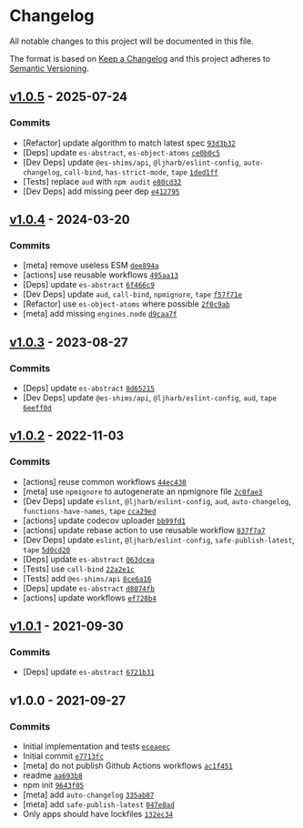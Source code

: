 # Changelog

All notable changes to this project will be documented in this file.

The format is based on [Keep a Changelog](https://keepachangelog.com/en/1.0.0/)
and this project adheres to [Semantic Versioning](https://semver.org/spec/v2.0.0.html).

## [v1.0.5](https://github.com/es-shims/String.prototype.lastIndexOf/compare/v1.0.4...v1.0.5) - 2025-07-24

### Commits

- [Refactor] update algorithm to match latest spec [`93d3b32`](https://github.com/es-shims/String.prototype.lastIndexOf/commit/93d3b326a6c4fdd7675fdd3003bcc2f836172f00)
- [Deps] update `es-abstract`, `es-object-atoms` [`ce0b0c5`](https://github.com/es-shims/String.prototype.lastIndexOf/commit/ce0b0c5ec9ed1ff1af4660d19e5ee374898c232a)
- [Dev Deps] update `@es-shims/api`, `@ljharb/eslint-config`, `auto-changelog`, `call-bind`, `has-strict-mode`, `tape` [`1ded1ff`](https://github.com/es-shims/String.prototype.lastIndexOf/commit/1ded1ff55fa9ddf6f8552726b491adc665eb9b93)
- [Tests] replace `aud` with `npm audit` [`e80cd32`](https://github.com/es-shims/String.prototype.lastIndexOf/commit/e80cd32963f355f479222ce1d50ea04c00a2ee5d)
- [Dev Deps] add missing peer dep [`e412795`](https://github.com/es-shims/String.prototype.lastIndexOf/commit/e412795da00181a18128d46fee6030f69d7acb24)

## [v1.0.4](https://github.com/es-shims/String.prototype.lastIndexOf/compare/v1.0.3...v1.0.4) - 2024-03-20

### Commits

- [meta] remove useless ESM [`dee894a`](https://github.com/es-shims/String.prototype.lastIndexOf/commit/dee894afdc874908506dd7af44ba22a0c0a96ef1)
- [actions] use reusable workflows [`495aa13`](https://github.com/es-shims/String.prototype.lastIndexOf/commit/495aa13abe2197597ac8a8bf161e6ae42c4da952)
- [Deps] update `es-abstract` [`6f466c9`](https://github.com/es-shims/String.prototype.lastIndexOf/commit/6f466c9672adb8c1dcb49d980cfeb0df19e20241)
- [Dev Deps] update `aud`, `call-bind`, `npmignore`, `tape` [`f57f71e`](https://github.com/es-shims/String.prototype.lastIndexOf/commit/f57f71e9216e7a649ebe3554a7056ef1e61cf07c)
- [Refactor] use `es-object-atoms` where possible [`2f0c9ab`](https://github.com/es-shims/String.prototype.lastIndexOf/commit/2f0c9abb9a317687b7d4250d0c4147bf665563bd)
- [meta] add missing `engines.node` [`d9caa7f`](https://github.com/es-shims/String.prototype.lastIndexOf/commit/d9caa7fc99dd827aa165cca0c0510de91e43e3f8)

## [v1.0.3](https://github.com/es-shims/String.prototype.lastIndexOf/compare/v1.0.2...v1.0.3) - 2023-08-27

### Commits

- [Deps] update `es-abstract` [`8d65215`](https://github.com/es-shims/String.prototype.lastIndexOf/commit/8d65215b4a93cc73e5b282e3c28a6f6d47e07e7a)
- [Dev Deps] update `@es-shims/api`, `@ljharb/eslint-config`, `aud`, `tape` [`6eeff0d`](https://github.com/es-shims/String.prototype.lastIndexOf/commit/6eeff0d1d8b9ebd0e00dc315cd02c8502cce6261)

## [v1.0.2](https://github.com/es-shims/String.prototype.lastIndexOf/compare/v1.0.1...v1.0.2) - 2022-11-03

### Commits

- [actions] reuse common workflows [`44ec430`](https://github.com/es-shims/String.prototype.lastIndexOf/commit/44ec430931bf21a87dd025a177b7276537f3d51a)
- [meta] use `npmignore` to autogenerate an npmignore file [`2c0fae3`](https://github.com/es-shims/String.prototype.lastIndexOf/commit/2c0fae3482e5aec4bbe0dbf8d88b347e5cb34f5d)
- [Dev Deps] update `eslint`, `@ljharb/eslint-config`, `aud`, `auto-changelog`, `functions-have-names`, `tape` [`cca29ed`](https://github.com/es-shims/String.prototype.lastIndexOf/commit/cca29edf627e0a4a455443caa5f47fb50d73b3d2)
- [actions] update codecov uploader [`bb99fd1`](https://github.com/es-shims/String.prototype.lastIndexOf/commit/bb99fd16ca71a1870257b2dc135752e937823e5c)
- [actions] update rebase action to use reusable workflow [`837f7a7`](https://github.com/es-shims/String.prototype.lastIndexOf/commit/837f7a7e78a49216df62fa3107689db63d56d21a)
- [Dev Deps] update `eslint`, `@ljharb/eslint-config`, `safe-publish-latest`, `tape` [`5d0cd20`](https://github.com/es-shims/String.prototype.lastIndexOf/commit/5d0cd2084b2d8b014e79e1c03bfc1b29bac48f8a)
- [Deps] update `es-abstract` [`063dcea`](https://github.com/es-shims/String.prototype.lastIndexOf/commit/063dcea87987704a852c5fff36f63ee1e785e528)
- [Tests] use `call-bind` [`22a2e1c`](https://github.com/es-shims/String.prototype.lastIndexOf/commit/22a2e1c005b0cebb60af0f2aafb2b20d0e4347dc)
- [Tests] add `@es-shims/api` [`8ce6a16`](https://github.com/es-shims/String.prototype.lastIndexOf/commit/8ce6a16f78f879098fcacd406391913936667965)
- [Deps] update `es-abstract` [`d8074fb`](https://github.com/es-shims/String.prototype.lastIndexOf/commit/d8074fb9f43760147bd7414107aa62856dd02d5b)
- [actions] update workflows [`ef728b4`](https://github.com/es-shims/String.prototype.lastIndexOf/commit/ef728b4220cd5be775e1721e9d9c86291659a12f)

## [v1.0.1](https://github.com/es-shims/String.prototype.lastIndexOf/compare/v1.0.0...v1.0.1) - 2021-09-30

### Commits

- [Deps] update `es-abstract` [`6721b31`](https://github.com/es-shims/String.prototype.lastIndexOf/commit/6721b31bb08253a4091be4bb235bef4ccf781e68)

## v1.0.0 - 2021-09-27

### Commits

- Initial implementation and tests [`eceaeec`](https://github.com/es-shims/String.prototype.lastIndexOf/commit/eceaeec18a53ec05b6314d3a1557e0d0a69f5b57)
- Initial commit [`e7713fc`](https://github.com/es-shims/String.prototype.lastIndexOf/commit/e7713fc1dc77491ce5a7ac4756fd55a3bba7d3f4)
- [meta] do not publish Github Actions workflows [`ac1f451`](https://github.com/es-shims/String.prototype.lastIndexOf/commit/ac1f4512c633141362f08fb519ab9e89d6fc267a)
- readme [`aa693b8`](https://github.com/es-shims/String.prototype.lastIndexOf/commit/aa693b85602449b59eeecf7d60507ca2e647ff61)
- npm init [`9643f05`](https://github.com/es-shims/String.prototype.lastIndexOf/commit/9643f05a4e6e8d10857483987145a7672808e825)
- [meta] add `auto-changelog` [`335ab87`](https://github.com/es-shims/String.prototype.lastIndexOf/commit/335ab8798794bb464ac8b3345e9baa47a100ff7c)
- [meta] add `safe-publish-latest` [`047e8ad`](https://github.com/es-shims/String.prototype.lastIndexOf/commit/047e8adde891e812e937410b2b1b97ef037c2164)
- Only apps should have lockfiles [`132ec34`](https://github.com/es-shims/String.prototype.lastIndexOf/commit/132ec34af1bcab135bdc6c4f0acaa795946706a2)
